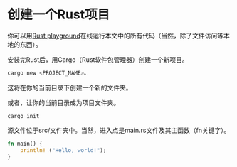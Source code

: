 # 创建一个Rust项目



你可以用[Rust playground](https://play.rust-lang.org/?version=nightly&mode=debug&edition=2018)在线运行本文中的所有代码（当然，除了文件访问等本地的东西）。

安装完Rust后，用Cargo（Rust软件包管理器）创建一个新项目。
```rust
cargo new <PROJECT_NAME>。
```
这将在你的当前目录下创建一个新的文件夹。

或者，让你的当前目录成为项目文件夹。
```
cargo init
```
源文件位于src/文件夹中。当然，进入点是main.rs文件及其主函数（fn关键字）。
```rust
fn main() {
    println! ("Hello, world!");
}
```